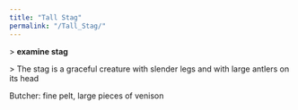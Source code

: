 ```yaml
---
title: "Tall Stag"
permalink: "/Tall_Stag/"
---
```


\> **examine stag**

\> The stag is a graceful creature with slender legs and with large
antlers on its head

Butcher: fine pelt, large pieces of venison